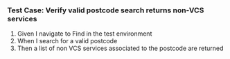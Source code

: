 ### Test Case: Verify valid postcode search returns non-VCS services

1. Given I navigate to Find in the test environment
2. When I search for a valid postcode
3. Then a list of non VCS services associated to the postcode are returned